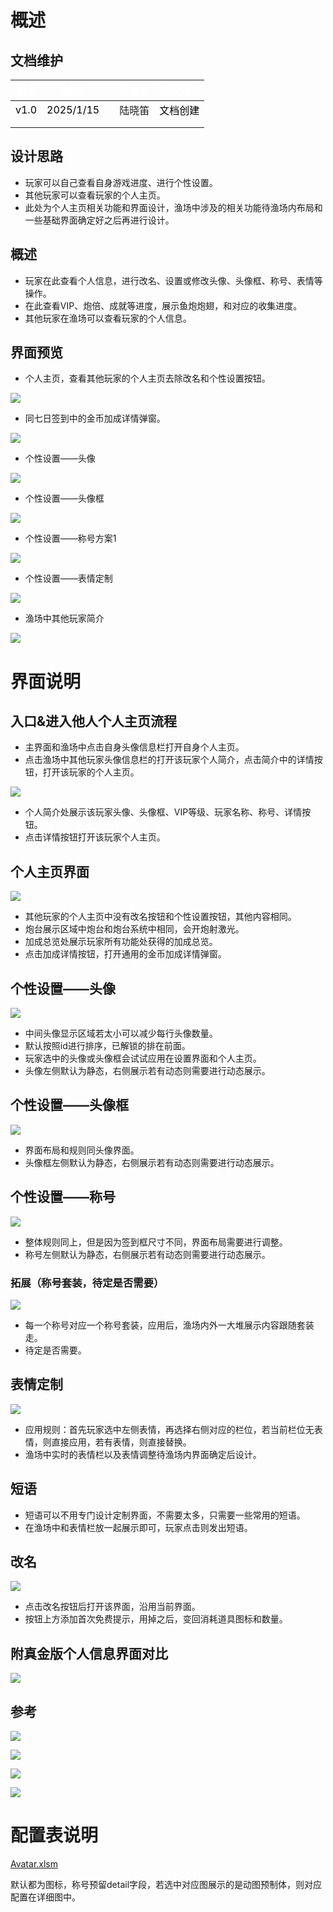 # 概述
## 文档维护
| <font style="color:white;">版本</font> | <font style="color:white;">时间</font> | | <font style="color:white;">负责人</font> | <font style="color:white;">修改内容</font> |
| --- | --- | --- | --- | --- |
| <font style="color:black;">v1.0</font> | <font style="color:black;">2025/1/15</font> | | 陆晓笛 | <font style="color:black;">文档创建</font> |
|  |  | |  |  |
| | | |  | |




## 设计思路
+ 玩家可以自己查看自身游戏进度、进行个性设置。
+ 其他玩家可以查看玩家的个人主页。
+ 此处为个人主页相关功能和界面设计，渔场中涉及的相关功能待渔场内布局和一些基础界面确定好之后再进行设计。

## 概述
+ 玩家在此查看个人信息，进行改名、设置或修改头像、头像框、称号、表情等操作。
+ 在此查看VIP、炮倍、成就等进度，展示鱼炮炮翅，和对应的收集进度。
+ 其他玩家在渔场可以查看玩家的个人信息。

## 界面预览
+ 个人主页，查看其他玩家的个人主页去除改名和个性设置按钮。

![](https://cdn.nlark.com/yuque/0/2025/png/43554293/1737527832828-cc62735f-d37f-40cd-9041-47093e1a6092.png)

+ 同七日签到中的金币加成详情弹窗。

![](https://cdn.nlark.com/yuque/0/2025/png/43554293/1737360919929-f5afa496-b35c-4b1f-b77d-5b2bbf8c20c1.png)

+ 个性设置——头像

![](https://cdn.nlark.com/yuque/0/2025/png/43554293/1737015360412-432def2e-40ac-4cfe-8619-f960110bc0ca.png)

+ 个性设置——头像框

![](https://cdn.nlark.com/yuque/0/2025/png/43554293/1737015642864-b4ab02e2-9854-4c90-bb71-b945f4b78d4f.png)

+ 个性设置——称号方案1

![](https://cdn.nlark.com/yuque/0/2025/png/43554293/1737016354265-469970b6-9ff5-49d3-b75b-c0e94c983da4.png)

+ 个性设置——表情定制

![](https://cdn.nlark.com/yuque/0/2025/png/43554293/1737015553531-a4457d89-ab53-4bfd-b3e2-3906cc92eb02.png)

+ 渔场中其他玩家简介

![](https://cdn.nlark.com/yuque/0/2025/png/43554293/1737340236554-aad0ed84-941b-47a7-b189-f704465d6b3a.png)

# 界面说明
## 入口&进入他人个人主页流程
+ 主界面和渔场中点击自身头像信息栏打开自身个人主页。
+ 点击渔场中其他玩家头像信息栏的打开该玩家个人简介，点击简介中的详情按钮，打开该玩家的个人主页。

![](https://cdn.nlark.com/yuque/0/2025/png/43554293/1737031093343-f096d4e6-852b-4875-b539-b3ec127a0da5.png)

+ 个人简介处展示该玩家头像、头像框、VIP等级、玩家名称、称号、详情按钮。
+ 点击详情按钮打开该玩家个人主页。

## 个人主页界面
![](https://cdn.nlark.com/yuque/0/2025/png/43554293/1737527852693-d9cbdf2f-de72-48f8-8d5d-11b14ed2d1b2.png)

+ 其他玩家的个人主页中没有改名按钮和个性设置按钮，其他内容相同。
+ 炮台展示区域中炮台和炮台系统中相同，会开炮射激光。
+ 加成总览处展示玩家所有功能处获得的加成总览。
+ 点击加成详情按钮，打开通用的金币加成详情弹窗。

## 个性设置——头像
![](https://cdn.nlark.com/yuque/0/2025/png/43554293/1737020936915-f87cc8e6-3306-4250-b916-0b7da68af060.png)

+ 中间头像显示区域若太小可以减少每行头像数量。
+ 默认按照id进行排序，已解锁的排在前面。
+ 玩家选中的头像或头像框会试试应用在设置界面和个人主页。
+ 头像左侧默认为静态，右侧展示若有动态则需要进行动态展示。

## 个性设置——头像框
![](https://cdn.nlark.com/yuque/0/2025/png/43554293/1737015642864-b4ab02e2-9854-4c90-bb71-b945f4b78d4f.png)

+ 界面布局和规则同头像界面。
+ 头像框左侧默认为静态，右侧展示若有动态则需要进行动态展示。

## 个性设置——称号
![](https://cdn.nlark.com/yuque/0/2025/png/43554293/1737016360582-d7e00d0c-9b31-4f20-bd5c-5795ffde4eb1.png)

+ 整体规则同上，但是因为签到框尺寸不同，界面布局需要进行调整。
+ 称号左侧默认为静态，右侧展示若有动态则需要进行动态展示。

### 拓展（称号套装，待定是否需要）
![](https://cdn.nlark.com/yuque/0/2025/png/43554293/1737015855016-62ffa55a-277a-4746-9167-89121a368c75.png)

+ 每一个称号对应一个称号套装，应用后，渔场内外一大堆展示内容跟随套装走。
+ 待定是否需要。

## 表情定制
![](https://cdn.nlark.com/yuque/0/2025/png/43554293/1737026606569-9970e008-f5b8-4461-8079-71f906e4c03e.png)

+ 应用规则：首先玩家选中左侧表情，再选择右侧对应的栏位，若当前栏位无表情，则直接应用，若有表情，则直接替换。
+ 渔场中实时的表情栏以及表情调整待渔场内界面确定后设计。

## 短语
+ 短语可以不用专门设计定制界面，不需要太多，只需要一些常用的短语。
+ 在渔场中和表情栏放一起展示即可，玩家点击则发出短语。

## 改名
![](https://cdn.nlark.com/yuque/0/2025/png/43554293/1737016682784-58112d92-1de8-4ce2-bc1e-11e562dd3710.png)

+ 点击改名按钮后打开该界面，沿用当前界面。
+ 按钮上方添加首次免费提示，用掉之后，变回消耗道具图标和数量。

## 附真金版个人信息界面对比
![](https://cdn.nlark.com/yuque/0/2025/png/43554293/1739266693629-4b72f31c-79a7-4af8-ab8c-67cc59bf2aa1.png)

## 参考
![](https://cdn.nlark.com/yuque/0/2025/png/43554293/1737098176127-7f7cdcf4-cdba-4a65-bfd5-ed92e14eea93.png)

![](https://cdn.nlark.com/yuque/0/2025/png/43554293/1737098191141-e5f542e8-6531-4d48-b344-6a54afb891ef.png)

![](https://cdn.nlark.com/yuque/0/2025/png/43554293/1737098201553-60a948bd-ec5c-4609-8a44-93d8d79a1a20.png)

![](https://cdn.nlark.com/yuque/0/2025/png/43554293/1737098245625-b93c844d-8933-4cff-91e8-5f46a243a916.png)

# **配置表说明**
[Avatar.xlsm](https://snh48group.yuque.com/attachments/yuque/0/2025/xlsm/43554293/1737340409648-a34dbf15-12b8-44b7-a742-873b216c7f6c.xlsm)

默认都为图标，称号预留detail字段，若选中对应图展示的是动图预制体，则对应配置在详细图中。

